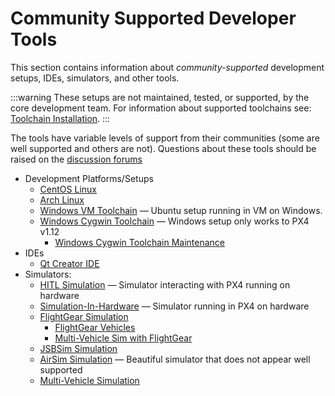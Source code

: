# Community Supported Developer Tools

This section contains information about _community-supported_ development setups, IDEs, simulators, and other tools.

:::warning
These setups are not maintained, tested, or supported, by the core development team. For information about supported toolchains see: [Toolchain Installation](../dev_setup/dev_env.md).
:::

The tools have variable levels of support from their communities (some are well supported and others are not). Questions about these tools should be raised on the [discussion forums](../contribute/support.md#forums-and-chat)

- Development Platforms/Setups
  - [CentOS Linux](../dev_setup/dev_env_linux_centos.md)
  - [Arch Linux](../dev_setup/dev_env_linux_arch.md)
  - [Windows VM Toolchain](../dev_setup/dev_env_windows_vm.md) — Ubuntu setup running in VM on Windows.
  - [Windows Cygwin Toolchain](../dev_setup/dev_env_windows_cygwin.md) — Windows setup only works to PX4 v1.12
    - [Windows Cygwin Toolchain Maintenance](../advanced/windows_cygwin_toolchain_setup.md)
- IDEs
  - [Qt Creator IDE](../dev_setup/qtcreator.md)
- Simulators:
  - [HITL Simulation](../simulation/hitl.md) — Simulator interacting with PX4 running on hardware
  - [Simulation-In-Hardware](../simulation/simulation-in-hardware.md) — Simulator running in PX4 on hardware
  - [FlightGear Simulation](../sim_flightgear/README.md)
    - [FlightGear Vehicles](sim_flightgear/vehicles.md)
    - [Multi-Vehicle Sim with FlightGear](../sim_flightgear/multi_vehicle.md)
  - [JSBSim Simulation](../sim_jsbsim/README.md)
  - [AirSim Simulation](../sim_airsim/README.md) — Beautiful simulator that does not appear well supported
  - [Multi-Vehicle Simulation](simulation/multi-vehicle-simulation.md)
